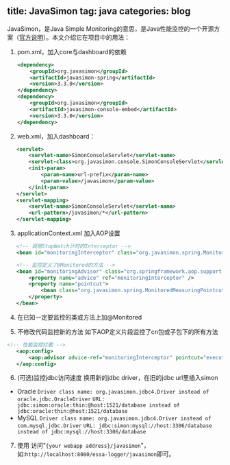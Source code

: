title: JavaSimon
tag: java
categories: blog
---

JavaSimon，是Java Simple Monitoring的意思，是Java性能监控的一个开源方案（[官方说明](https://code.google.com/p/javasimon/wiki/JavaEE)）。本文介绍它在项目中的用法：

 1. pom.xml，加入core与dashboard的依赖

    ``` xml
    <dependency>
        <groupId>org.javasimon</groupId>
        <artifactId>javasimon-spring</artifactId>
        <version>3.3.0</version>
    </dependency>
    <dependency>
        <groupId>org.javasimon</groupId>
        <artifactId>javasimon-console-embed</artifactId>
        <version>3.3.0</version>
    </dependency>
    ```

 2. web.xml，加入dashboard：
 
 ``` xml
    <servlet>
        <servlet-name>SimonConsoleServlet</servlet-name>
        <servlet-class>org.javasimon.console.SimonConsoleServlet</servlet-class>
        <init-param>
            <param-name>url-prefix</param-name>
            <param-value>/javasimon</param-value>
        </init-param>
    </servlet>
    <servlet-mapping>
        <servlet-name>SimonConsoleServlet</servlet-name>
        <url-pattern>/javasimon/*</url-pattern>
    </servlet-mapping>
 ```
 3. applicationContext.xml 加入AOP设置
 ``` xml
    <!-- 调用StopWatch计时的Interceptor -->
    <bean id="monitoringInterceptor" class="org.javasimon.spring.MonitoringInterceptor" />

    <!-- 监控定义了@Monitored的方法 -->
    <bean id="monitoringAdvisor" class="org.springframework.aop.support.DefaultPointcutAdvisor">
        <property name="advice" ref="monitoringInterceptor" />
        <property name="pointcut">
            <bean class="org.javasimon.spring.MonitoredMeasuringPointcut" />
        </property>
    </bean>
```
 4. 在已知一定要监控的类或方法上加@Monitored
 
 5. 不修改代码监控新的方法
  如下AOP定义片段监控了cn包或子包下的所有方法

 ``` xml
 <!-- 性能监控拦截 -->
	<aop:config>
		<aop:advisor advice-ref="monitoringInterceptor" pointcut="execution(* cn..*.*(..))" />
	</aop:config>
 ```
 6. (可选)监控jdbc访问速度 换用新的jdbc driver，在旧的jdbc url里插入simon
- Oracle
`Driver class name: org.javasimon.jdbc4.Driver instead of oracle.jdbc.OracleDriver`
`URL: jdbc:simon:oracle:thin:@host:1521/database instead of jdbc:oracle:thin:@host:1521/database`
- MySQL
`Driver class name: org.javasimon.jdbc4.Driver instead of com.mysql.jdbc.Driver`
`URL: jdbc:simon:mysql://host:3306/database instead of jdbc:mysql://host:3306/database`

 7. 使用
 访问"`{your webapp address}/javasimon`"，如:`http://localhost:8080/essa-logger/javasimon`即可。